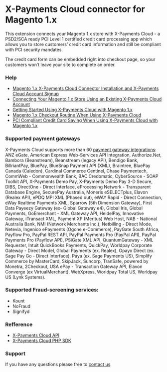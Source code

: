 # X-Payments Cloud connector for Magento 1.x
This extension connects your Magento 1.x store with X-Payments Cloud - a PSD2/SCA ready PCI Level 1 certified credit card processing app which allows you to store customers’ credit card information and still be compliant with PCI security mandates.

The credit card form can be embedded right into checkout page, so your customers won’t leave your site to complete an order.

### Help
 - [Magento 1.x X-Payments Cloud Connector Installation and X-Payments Cloud Account Signup](https://www.x-payments.com/help/XP_Cloud:Magento_1.x_X-Payments_Cloud_Connector_Installation_and_X-Payments_Cloud_Account_Signup)
 - [Connecting Your Magento 1.x Store Using an Existing X-Payments Cloud Account](https://www.x-payments.com/help/XP_Cloud:Connecting_Your_Magento_1.x_Store_Using_an_Existing_X-Payments_Cloud_Account)
 - [Getting Started Using X-Payments Cloud with Magento 1.x](https://www.x-payments.com/help/XP_Cloud:Getting_Started_Using_X-Payments_Cloud_with_Magento_1.x)
 - [Magento 1.x Checkout Routine When Using X-Payments Cloud](https://www.x-payments.com/help/XP_Cloud:Magento_1.x_Checkout_Routine_When_Using_X-Payments_Cloud)
 - [PCI Compliant Credit Card Saving When Using X-Payments Cloud with Magento 1.x](https://www.x-payments.com/help/XP_Cloud:PCI_Compliant_Credit_Card_Saving_When_Using_X-Payments_Cloud_with_Magento_1.x)

### Supported payment gateways
X-Payments Cloud supports more than 60 [payment gateway integrations](https://www.x-payments.com/help/XP_Cloud:Supported_payment_gateways): ANZ eGate, American Express Web-Services API Integration, Authorize.Net, Bambora (Beanstream), Beanstream (legacy API), Bendigo Bank, BillriantPay, BluePay, BlueSnap Payment API (XML), Braintree, BluePay Canada (Caledon), Cardinal Commerce Centinel, Chase Paymentech, CommWeb - Commonwealth Bank, BAC Credomatic, CyberSource - SOAP Toolkit API, X-Payments Demo Pay, X-Payments Demo Pay 3-D Secure, DIBS, DirectOne - Direct Interface, eProcessing Network - Transparent Database Engine, SecurePay Australia, Moneris eSELECTplus, Elavon (Realex API), ePDQ MPI XML (Phased out), eWAY Rapid - Direct Connection, eWay Realtime Payments XML, Sparrow (5th Dimension Gateway), First Data Payeezy Gateway (ex- Global Gateway e4), Global Iris, Global Payments, GoEmerchant - XML Gateway API, HeidelPay, Innovative Gateway, iTransact XML, Payment XP (Meritus) Web Host, NAB - National Australia Bank, NMI (Network Merchants Inc.), Netbilling - Direct Mode, Netevia, Ingenico ePayments (Ogone e-Commerce), PayGate South Africa, Payflow Pro, PayPal REST API, PayPal Payments Pro (PayPal API), PayPal Payments Pro (Payflow API), PSiGate XML API, QuantumGateway - XML Requester, Intuit QuickBooks Payments, QuickPay, Worldpay Corporate Gateway - Direct Model, Global Payments (ex. Realex), Opayo Direct (ex. Sage Pay Go - Direct Interface), Paya (ex. Sage Payments US), Simplify Commerce by MasterCard, SkipJack, Suncorp, TranSafe, powered by Monetra, 2Checkout, USA ePay - Transaction Gateway API, Elavon Converge (ex VirtualMerchant), WebXpress, Worldpay Total US, Worldpay US (Lynk Systems).

### Supported Fraud-screening services:
 - Kount
 - NoFraud
 - Signifyd

### Refference
 - [X-Payments Cloud API](https://xpayments.stoplight.io/docs/server-side-api/)
 - [X-Payments Cloud PHP SDK](https://github.com/xpayments/cloud-sdk-php)
 
### Support
If you have any questions please free to [contact us](https://www.x-payments.com/contact-us).
